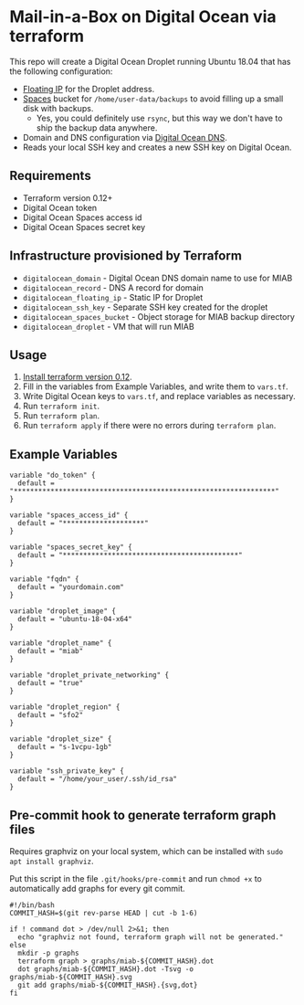 # Mail-in-a-Box on Digital Ocean via terraform

This repo will create a Digital Ocean Droplet running Ubuntu 18.04 that has the following configuration:
* [Floating IP](https://www.digitalocean.com/docs/networking/floating-ips) for the Droplet address.
* [Spaces](https://www.digitalocean.com/docs/spaces) bucket for `/home/user-data/backups` to avoid filling up a small disk with backups.
  * Yes, you could definitely use `rsync`, but this way we don't have to ship the backup data anywhere.
* Domain and DNS configuration via [Digital Ocean DNS](https://www.digitalocean.com/docs/networking/dns).
* Reads your local SSH key and creates a new SSH key on Digital Ocean.

## Requirements
* Terraform version 0.12+
* Digital Ocean token
* Digital Ocean Spaces access id
* Digital Ocean Spaces secret key

## Infrastructure provisioned by Terraform
* `digitalocean_domain` - Digital Ocean DNS domain name to use for MIAB
* `digitalocean_record` - DNS A record for domain
* `digitalocean_floating_ip` - Static IP for Droplet
* `digitalocean_ssh_key` - Separate SSH key created for the droplet
* `digitalocean_spaces_bucket` - Object storage for MIAB backup directory
* `digitalocean_droplet` - VM that will run MIAB

## Usage
1. [Install terraform version 0.12](https://www.terraform.io/downloads.html).
2. Fill in the variables from Example Variables, and write them to `vars.tf`.
3. Write Digital Ocean keys to `vars.tf`, and replace variables as necessary.
4. Run `terraform init`.
5. Run `terraform plan`.
6. Run `terraform apply` if there were no errors during `terraform plan`.

## Example Variables
```
variable "do_token" {
  default = "****************************************************************"
}

variable "spaces_access_id" {
  default = "********************"
}

variable "spaces_secret_key" {
  default = "*******************************************"
}

variable "fqdn" {
  default = "yourdomain.com"
}

variable "droplet_image" {
  default = "ubuntu-18-04-x64"
}

variable "droplet_name" {
  default = "miab"
}

variable "droplet_private_networking" {
  default = "true"
}

variable "droplet_region" {
  default = "sfo2"
}

variable "droplet_size" {
  default = "s-1vcpu-1gb"
}

variable "ssh_private_key" {
  default = "/home/your_user/.ssh/id_rsa"
}
```

## Pre-commit hook to generate terraform graph files
Requires graphviz on your local system, which can be installed with `sudo apt install graphviz`.

Put this script in the file `.git/hooks/pre-commit` and run `chmod +x` to automatically add graphs for every git commit.

```
#!/bin/bash
COMMIT_HASH=$(git rev-parse HEAD | cut -b 1-6)

if ! command dot > /dev/null 2>&1; then
  echo "graphviz not found, terraform graph will not be generated."
else
  mkdir -p graphs
  terraform graph > graphs/miab-${COMMIT_HASH}.dot
  dot graphs/miab-${COMMIT_HASH}.dot -Tsvg -o graphs/miab-${COMMIT_HASH}.svg
  git add graphs/miab-${COMMIT_HASH}.{svg,dot}
fi
```
